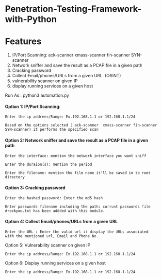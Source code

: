 # Penetration-Testing-Framework-with-Python

<h1>Features</h1>

1. IP/Port Scanning: ack-scanner  xmass-scanner fin-scanner SYN-scanner 
2. Network sniffer and save the result as a PCAP file in a given path
3. Cracking password
4. Collect Email/phones/URLs from a given URL. (OSINT)
5. vulnerability scanner on given IP
6. display running services on a given host

Run As : python3 automation.py
<h4>Option 1: IP/Port Scanning:</h4>

    Enter the ip addrees/Range: Ex.192.168.1.1 or 192.168.1.1/24
  
    Based on the options selected ( ack-scanner  xmass-scanner fin-scanner SYN-scanner) it performs the specified scan
    
<h4>Option 2: Network sniffer and save the result as a PCAP file in a given path</h4>

    Enter the interface: mention the network interface you want sniff
  
    Enter the duraion(s): mention the period
  
    Enter the filename: mention the file name it'll be saved in to root directory 
    
<h4>Option 3: Cracking password</h4>

    Enter the hashed password: Enter the md5 hash
    
    Enter passwords filename including the path: currunt passwords file #rockyou.txt has been addded with this module.  
    
<h4>Option 4: Collect Email/phones/URLs from a given URL</h4>
    
    Enter the URL : Enter the valid url it display the URLs associated with the mentioned url, Email and Phone No.
    
</h4>Option 5: Vulnerability scanner on given IP</h4>

    Enter the ip address/Range: Ex.192.168.1.1 or 192.168.1.1/24    
    
</h4>Option 6: Display running services on a given host</h4>

    
    Enter the ip address/Range: Ex.192.168.1.1 or 192.168.1.1/24
    
 






